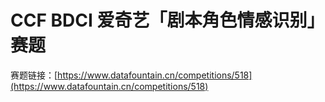 # CCF BDCI 爱奇艺「剧本角色情感识别」赛题
赛题链接：[https://www.datafountain.cn/competitions/518](https://www.datafountain.cn/competitions/518)
